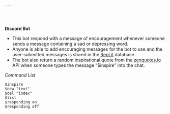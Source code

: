 ```yaml
---


---
```


<p><strong>Discord Bot</strong></p>
<ul>
<li>This bot respond with a message of encouragement whenever someone sends a message containing a sad or depressing word.</li>
<li>Anyone is able to add encouraging messages for the bot to use and the user-submitted messages is stored in the <a href="http://Repl.it">Repl.it</a> database.</li>
<li>The bot also return a random inspirational quote from the <a href="http://zenquotes.io">zenquotes.io</a> API when someone types the message “$inspire” into the chat.</li>
</ul>
<p><em>Command List</em></p>
<pre><code>$inspire
$new "text"
$del "index"
$list
$responding on
$responding off
</code></pre>

